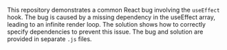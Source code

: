 This repository demonstrates a common React bug involving the `useEffect` hook.  The bug is caused by a missing dependency in the useEffect array, leading to an infinite render loop. The solution shows how to correctly specify dependencies to prevent this issue.  The bug and solution are provided in separate `.js` files.